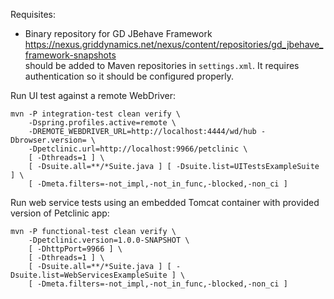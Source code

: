Requisites:
- Binary repository for GD JBehave Framework  
  https://nexus.griddynamics.net/nexus/content/repositories/gd_jbehave_framework-snapshots  
  should be added to Maven repositories in `settings.xml`.
  It requires authentication so it should be configured properly.

Run UI test against a remote WebDriver:

    mvn -P integration-test clean verify \
        -Dspring.profiles.active=remote \
        -DREMOTE_WEBDRIVER_URL=http://localhost:4444/wd/hub -Dbrowser.version= \
        -Dpetclinic.url=http://localhost:9966/petclinic \
        [ -Dthreads=1 ] \
        [ -Dsuite.all=**/*Suite.java ] [ -Dsuite.list=UITestsExampleSuite ] \
        [ -Dmeta.filters=-not_impl,-not_in_func,-blocked,-non_ci ]

Run web service tests using an embedded Tomcat container with provided version
of Petclinic app:

    mvn -P functional-test clean verify \
        -Dpetclinic.version=1.0.0-SNAPSHOT \
        [ -DhttpPort=9966 ] \
        [ -Dthreads=1 ] \
        [ -Dsuite.all=**/*Suite.java ] [ -Dsuite.list=WebServicesExampleSuite ] \
        [ -Dmeta.filters=-not_impl,-not_in_func,-blocked,-non_ci ]

